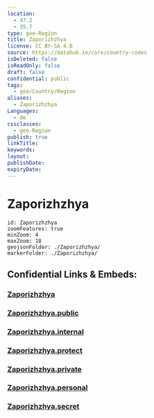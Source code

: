 ```yaml
---
location:
  - 47.2
  - 35.7
type: geo-Region
title: Zaporizhzhya
license: CC BY-SA 4.0
source: https://datahub.io/core/country-codes
isDeleted: false
isReadOnly: false
draft: false
confidential: public
tags:
  - geo/Country/Region
aliases:
  - Zaporizhzhya
Languages:
  - de
cssclasses:
  - geo-Region
publish: true
linkTitle:
keywords:
layout:
publishDate:
expiryDate:
---
```


# Zaporizhzhya

```leaflet
id: Zaporizhzhya
zoomFeatures: true 
minZoom: 4 
maxZoom: 18
geojsonFolder: ./Zaporizhzhya/
markerFolder: ./Zaporizhzhya/
```


## Confidential Links & Embeds: 

### [Zaporizhzhya](/_Standards/Earth/Continent/Europe/Europe~East/Ukraine/Regions~Ukraine/Zaporizhzhya.md) 

### [Zaporizhzhya.public](/_public/Earth/Continent/Europe/Europe~East/Ukraine/Regions~Ukraine/Zaporizhzhya.public.md) 

### [Zaporizhzhya.internal](/_internal/Earth/Continent/Europe/Europe~East/Ukraine/Regions~Ukraine/Zaporizhzhya.internal.md) 

### [Zaporizhzhya.protect](/_protect/Earth/Continent/Europe/Europe~East/Ukraine/Regions~Ukraine/Zaporizhzhya.protect.md) 

### [Zaporizhzhya.private](/_private/Earth/Continent/Europe/Europe~East/Ukraine/Regions~Ukraine/Zaporizhzhya.private.md) 

### [Zaporizhzhya.personal](/_personal/Earth/Continent/Europe/Europe~East/Ukraine/Regions~Ukraine/Zaporizhzhya.personal.md) 

### [Zaporizhzhya.secret](/_secret/Earth/Continent/Europe/Europe~East/Ukraine/Regions~Ukraine/Zaporizhzhya.secret.md)

